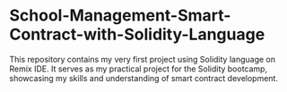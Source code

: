 # School-Management-Smart-Contract-with-Solidity-Language
This repository contains my very first project using Solidity language on Remix IDE. It serves as my practical project for the Solidity bootcamp, showcasing my skills and understanding of smart contract development.
